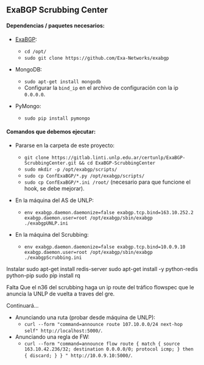 ## ExaBGP Scrubbing Center

#### Dependencias / paquetes necesarios:

* [ExaBGP](https://github.com/Exa-Networks/exabgp):
  * `cd /opt/`
  * `sudo git clone https://github.com/Exa-Networks/exabgp`

* MongoDB:
  * `sudo apt-get install mongodb`
  * Configurar la `bind_ip` en el archivo de configuración con la ip `0.0.0.0`.

* PyMongo:
  * `sudo pip install pymongo`

#### Comandos que debemos ejecutar:

* Pararse en la carpeta de este proyecto:
  * `git clone https://gitlab.linti.unlp.edu.ar/certunlp/ExaBGP-ScrubbingCenter.git && cd ExaBGP-ScrubbingCenter`
  * `sudo mkdir -p /opt/exabgp/scripts/`
  * `sudo cp ConfExaBGP/*.py /opt/exabgp/scripts/`
  * `sudo cp ConfExaBGP/*.ini /root/` (necesario para que funcione el hook, se debe mejorar).

* En la máquina del AS de UNLP:
  * `env exabgp.daemon.daemonize=false exabgp.tcp.bind=163.10.252.2 exabgp.daemon.user=root /opt/exabgp/sbin/exabgp ./exabgpUNLP.ini`

* En la máquina del Scrubbing:
  * `env exabgp.daemon.daemonize=false exabgp.tcp.bind=10.0.9.10 exabgp.daemon.user=root /opt/exabgp/sbin/exabgp ./exabgpScrubbing.ini`


Instalar
sudo apt-get install redis-server
sudo apt-get install -y python-redis python-pip 
sudo pip install rq

Falta
Que el n36 del scrubbing haga un ip route del tráfico flowspec que le anuncia la UNLP de vuelta a traves del gre.

Continuará...

* Anunciando una ruta (probar desde máquina de UNLP):
  * `curl --form "command=announce route 107.10.0.0/24 next-hop self" http://localhost:5000/`.
* Anunciando una regla de FW:
  * `curl --form "command=announce flow route { match { source 163.10.42.236/32; destination 0.0.0.0/0; protocol icmp; } then { discard; } } " http://10.0.9.10:5000/`.
